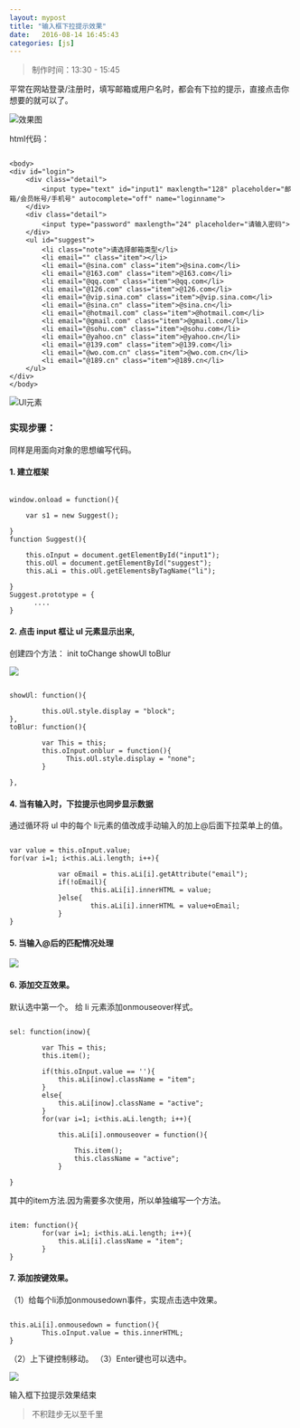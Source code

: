 ```yaml
---
layout: mypost
title: "输入框下拉提示效果"
date:   2016-08-14 16:45:43
categories: [js]
---
```


> 制作时间：13:30 - 15:45

平常在网站登录/注册时，填写邮箱或用户名时，都会有下拉的提示，直接点击你想要的就可以了。


![效果图](http://upload-images.jianshu.io/upload_images/2376873-dc52ee9434329bdd.gif?imageMogr2/auto-orient/strip)

html代码：

```

<body>
<div id="login">
	<div class="detail">
		<input type="text" id="input1" maxlength="128" placeholder="邮箱/会员帐号/手机号" autocomplete="off" name="loginname">
	</div>
	<div class="detail">
		<input type="password" maxlength="24" placeholder="请输入密码">
	</div>
	<ul id="suggest">
		<li class="note">请选择邮箱类型</li>
		<li email="" class="item"></li>
		<li email="@sina.com" class="item">@sina.com</li>
        <li email="@163.com" class="item">@163.com</li>
        <li email="@qq.com" class="item">@qq.com</li>
        <li email="@126.com" class="item">@126.com</li>
        <li email="@vip.sina.com" class="item">@vip.sina.com</li>
        <li email="@sina.cn" class="item">@sina.cn</li>
        <li email="@hotmail.com" class="item">@hotmail.com</li>
        <li email="@gmail.com" class="item">@gmail.com</li>
        <li email="@sohu.com" class="item">@sohu.com</li>
        <li email="@yahoo.cn" class="item">@yahoo.cn</li>
        <li email="@139.com" class="item">@139.com</li>
        <li email="@wo.com.cn" class="item">@wo.com.cn</li>
        <li email="@189.cn" class="item">@189.cn</li>
	</ul>
</div>
</body>
```


![Ul元素](http://upload-images.jianshu.io/upload_images/2376873-5bff3fd3f91e43bb.png?imageMogr2/auto-orient/strip%7CimageView2/2/w/1240)

### 实现步骤：
同样是用面向对象的思想编写代码。
#### 1.  建立框架

```

window.onload = function(){

	var s1 = new Suggest();

}
function Suggest(){

	this.oInput = document.getElementById("input1");
	this.oUl = document.getElementById("suggest");
	this.aLi = this.oUl.getElementsByTagName("li");

}
Suggest.prototype = {
      ....
}
```

#### 2.  点击 input 框让 ul 元素显示出来,
创建四个方法：
init
toChange
showUl
toBlur


![](http://upload-images.jianshu.io/upload_images/2376873-657a3fad2a467c32.png?imageMogr2/auto-orient/strip%7CimageView2/2/w/1240)

```

showUl: function(){

	    this.oUl.style.display = "block";
},
toBlur: function(){

		var This = this;
		this.oInput.onblur = function(){
		      This.oUl.style.display = "none";
		}

},
```

#### 4.  当有输入时，下拉提示也同步显示数据
通过循环将 ul 中的每个 li元素的值改成手动输入的加上@后面下拉菜单上的值。

```

var value = this.oInput.value;
for(var i=1; i<this.aLi.length; i++){

			var oEmail = this.aLi[i].getAttribute("email");
			if(!oEmail){
					this.aLi[i].innerHTML = value;
			}else{
					this.aLi[i].innerHTML = value+oEmail;
			}
}
```

#### 5.  当输入@后的匹配情况处理

![](http://upload-images.jianshu.io/upload_images/2376873-8878b5b73daec89c.png?imageMogr2/auto-orient/strip%7CimageView2/2/w/1240)

#### 6.  添加交互效果。
默认选中第一个。
给 li 元素添加onmouseover样式。

```

sel: function(inow){

		var This = this;
		this.item();

		if(this.oInput.value == ''){
			this.aLi[inow].className = "item";
		}
		else{
			this.aLi[inow].className = "active";
		}
		for(var i=1; i<this.aLi.length; i++){

			this.aLi[i].onmouseover = function(){

				This.item();
				this.className = "active";
			}

}
```

其中的item方法.因为需要多次使用，所以单独编写一个方法。

```

item: function(){
		for(var i=1; i<this.aLi.length; i++){
			this.aLi[i].className = "item";
		}
}
```

#### 7.  添加按键效果。
（1）给每个li添加onmousedown事件，实现点击选中效果。

```

this.aLi[i].onmousedown = function(){
		This.oInput.value = this.innerHTML;
}
```
（2）上下键控制移动。
（3）Enter键也可以选中。

![](http://upload-images.jianshu.io/upload_images/2376873-1643a43aa171c4e0.png?imageMogr2/auto-orient/strip%7CimageView2/2/w/1240)

输入框下拉提示效果结束


> 不积跬步无以至千里
